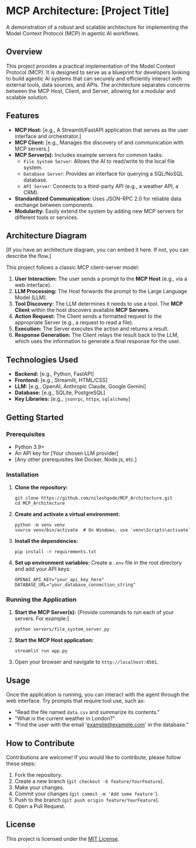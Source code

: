 # MCP Architecture: [Project Title]

A demonstration of a robust and scalable architecture for implementing the Model Context Protocol (MCP) in agentic AI workflows.

## Overview

This project provides a practical implementation of the Model Context Protocol (MCP). It is designed to serve as a blueprint for developers looking to build agentic AI systems that can securely and efficiently interact with external tools, data sources, and APIs. The architecture separates concerns between the MCP Host, Client, and Server, allowing for a modular and scalable solution.

## Features

- **MCP Host:** [e.g., A Streamlit/FastAPI application that serves as the user interface and orchestrator.]
- **MCP Client:** [e.g., Manages the discovery of and communication with MCP servers.]
- **MCP Server(s):** Includes example servers for common tasks:
  - `File System Server`: Allows the AI to read/write to the local file system.
  - `Database Server`: Provides an interface for querying a SQL/NoSQL database.
  - `API Server`: Connects to a third-party API (e.g., a weather API, a CRM).
- **Standardized Communication:** Uses JSON-RPC 2.0 for reliable data exchange between components.
- **Modularity:** Easily extend the system by adding new MCP servers for different tools or services.

## Architecture Diagram

[If you have an architecture diagram, you can embed it here. If not, you can describe the flow.]

This project follows a classic MCP client-server model:

1.  **User Interaction:** The user sends a prompt to the **MCP Host** (e.g., via a web interface).
2.  **LLM Processing:** The Host forwards the prompt to the Large Language Model (LLM).
3.  **Tool Discovery:** The LLM determines it needs to use a tool. The **MCP Client** within the host discovers available **MCP Servers**.
4.  **Action Request:** The Client sends a formatted request to the appropriate Server (e.g., a request to read a file).
5.  **Execution:** The Server executes the action and returns a result.
6.  **Response Generation:** The Client relays the result back to the LLM, which uses the information to generate a final response for the user.

## Technologies Used

- **Backend:** [e.g., Python, FastAPI]
- **Frontend:** [e.g., Streamlit, HTML/CSS]
- **LLM:** [e.g., OpenAI, Anthropic Claude, Google Gemini]
- **Database:** [e.g., SQLite, PostgreSQL]
- **Key Libraries:** [e.g., `jsonrpc`, `httpx`, `sqlalchemy`]

## Getting Started

### Prerequisites

- Python 3.9+
- An API key for [Your chosen LLM provider]
- [Any other prerequisites like Docker, Node.js, etc.]

### Installation

1.  **Clone the repository:**
    ```
    git clone https://github.com/nileshgode/MCP_Architecture.git
    cd MCP_Architecture
    ```

2.  **Create and activate a virtual environment:**
    ```
    python -m venv venv
    source venv/bin/activate  # On Windows, use `venv\Scripts\activate`
    ```

3.  **Install the dependencies:**
    ```
    pip install -r requirements.txt
    ```

4.  **Set up environment variables:**
    Create a `.env` file in the root directory and add your API keys:
    ```
    OPENAI_API_KEY="your_api_key_here"
    DATABASE_URL="your_database_connection_string"
    ```

### Running the Application

1.  **Start the MCP Server(s):**
    [Provide commands to run each of your servers. For example:]
    ```
    python servers/file_system_server.py
    ```

2.  **Start the MCP Host application:**
    ```
    streamlit run app.py
    ```

3.  Open your browser and navigate to `http://localhost:8501`.

## Usage

Once the application is running, you can interact with the agent through the web interface. Try prompts that require tool use, such as:

- "Read the file named `data.csv` and summarize its contents."
- "What is the current weather in London?"
- "Find the user with the email 'example@example.com' in the database."

## How to Contribute

Contributions are welcome! If you would like to contribute, please follow these steps:

1.  Fork the repository.
2.  Create a new branch (`git checkout -b feature/YourFeature`).
3.  Make your changes.
4.  Commit your changes (`git commit -m 'Add some feature'`).
5.  Push to the branch (`git push origin feature/YourFeature`).
6.  Open a Pull Request.

## License

This project is licensed under the [MIT License](LICENSE).
